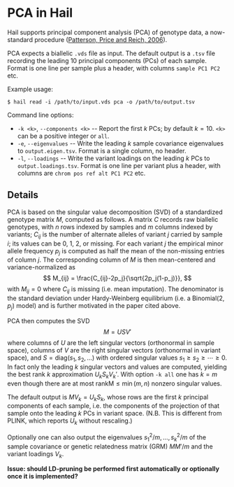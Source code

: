 # PCA in Hail

Hail supports principal component analysis (PCA) of genotype data, a now-standard procedure ([Patterson, Price and Reich, 2006](http://journals.plos.org/plosgenetics/article?id=10.1371/journal.pgen.0020190)).

PCA expects a biallelic `.vds` file as input. The default output is a `.tsv` file recording the leading 10 principal components (PCs) of each sample. Format is one line per sample plus a header, with columns `sample PC1 PC2` etc.

Example usage:
```
$ hail read -i /path/to/input.vds pca -o /path/to/output.tsv
```

Command line options:
 - `-k <k>`, `--components <k>` -- Report the first $k$ PCs; by default $k = 10$. `<k>` can be a positive integer or `all`.
 - `-e`, `--eigenvalues` -- Write the leading $k$ sample covariance eigenvalues to `output.eigen.tsv`. Format is a single column, no header.
 - `-l`, `--loadings` -- Write the variant loadings on the leading $k$ PCs to `output.loadings.tsv`. Format is one line per variant plus a header, with columns are `chrom pos ref alt PC1 PC2` etc.

## Details

PCA is based on the singular value decomposition (SVD) of a standardized genotype matrix $M$, computed as follows. A matrix $C$ records raw biallelic genotypes, with $n$ rows indexed by samples and $m$ columns indexed by variants; $C_{ij}$ is the number of alternate alleles of variant $j$ carried by sample $i$; its values can be 0, 1, 2, or missing. For each variant $j$ the empirical minor allele frequency $p_j$ is computed as half the mean of the non-missing entries of column $j$. The corresponding column of $M$ is then mean-centered and variance-normalized as
$$
M_{ij} = \frac{C_{ij}-2p_j}{\sqrt{2p_j(1-p_j)}},
$$
with $M_{ij} = 0$ where $C_{ij}$ is missing (i.e. mean imputation). The denominator is the standard deviation under Hardy-Weinberg equilibrium (i.e. a $\mathrm{Binomial}(2,p_j)$ model) and is further motivated in the paper cited above.

PCA then computes the SVD
$$
M = USV'
$$
where columns of $U$ are the left singular vectors (orthonormal in sample space), columns of $V$ are the right singular vectors (orthonormal in variant space), and $S=\mathrm{diag}(s_1, s_2, \ldots)$ with ordered singular values $s_1 \ge s_2 \ge \cdots \ge 0$. In fact only the leading $k$ singular vectors and values are computed, yielding the best rank $k$ approximation $U_k S_k V_k'$. With option `-k all` one has $k = m$ even though there are at most $\mathrm{rank M} \le \min(m,n)$ nonzero singular values.

The default output is $MV_k = U_k S_k$, whose rows are the first $k$ principal components of each sample, i.e. the components of the projection of that sample onto the leading $k$ PCs in variant space. (N.B. This is different from PLINK, which reports $U_k$ without rescaling.)

Optionally one can also output the eigenvalues $s_1^2/m, \ldots, s_k^2/m$ of the sample covariance or genetic relatedness matrix (GRM) $MM'/m$ and the variant loadings $V_k$.

**Issue: should LD-pruning be performed first automatically or optionally once it is implemented?**
